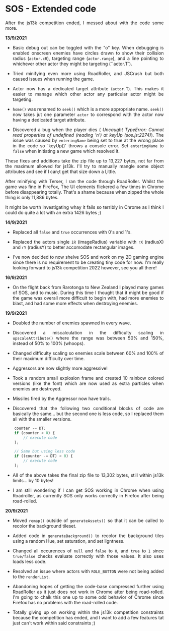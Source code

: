 # SOS - Extended code
<div align="justify">

After the js13k competition ended, I messed about with the code some more.

**13/9/2021**

- Basic debug out can be toggled with the "o" key. When debugging is enabled onscreen enemies have circles drawn to show their collision radius (`actor.cR`), targeting range (`actor.range`), and a line pointing to whichever other actor they might be targeting (``actor.T`).

- Tried minifying even more using RoadRoller, and JSCrush but both caused issues when running the game.

- Actor now has a dedicated target attribute (`actor.T`). This makes it easier to manage which other actor any particular actor might be targeting.

- `home()` was renamed to `seek()` which is a more appropriate name. `seek()` now takes jut one parameter `actor` to correspond with the actor now having a dedicated target attribute.

- Discovered a bug when the player dies ( *Uncaught TypeError: Cannot read properties of undefined (reading 'n') at keyUp (sos.js:2274)*). The issue was caused by `enteringName` being set to true at the wrong place in the code so 'keyUp()' throws a console error. Set `enteringName` to `false` when initiating a new game which resolved it.

These fixes and additions take the zip file up to 13,227 bytes, not far from the maximum allowed for js13k. I'll try to manually mangle some object attributes and see if I can;t get that size down a l,ittle.

After minifying with Terser, I ran the code through RoadRoller. Whilst the game was fine in FireFox, The UI elements flickered a few times in Chrome before disappearing totally. That's a shame because when zipped the whole thing is only 11,886 bytes.

It might be worth investigating whay it fails so terribly in Chrome as I think I could do quite a lot with an extra 1426 bytes ;)

**14/9/2021**

- Replaced all `false` and `true` occurrences with 0's and 1's.

- Replaced the actors single `iR` (imageRadius) variable with `rX` (radiusX) and `rY` (radiusY) to better accomodate rectangular images.

- I've now decided to now shelve SOS and work on my 2D gaming engine since there is no requirement to be creating tiny code for now. I'm really looking forward to js13k competition 2022 however, see you all there!


**16/9/2021**

- On the flight back from Rarotonga to New Zealand I played many games of SOS, and to music. During this time I thought that it might be good if the game was overall more difficult to begin with, had more enemies to blast, and had some more effects when destroying enemies.

**19/9/2021**

- Doubled the number of enemies spawned in every wave.

- Discovered a miscalculation in the difficulty scaling in `upscaleAttribute()` where the range was between 50% and 150%, instead of 50% to 100% (whoops).

- Changed difficulty scaling so enemies scale between 60% and 100% of their maximum difficulty over time.

- Aggressors are now slightly more aggressive!

- Took a random small explosion frame and created 10 rainbow colored versions (like the font) which are now used as extra particles when enemies are destroyed.

- Missiles fired by the Aggressor now have trails.

- Discovered that the following two conditional blocks of code are basically the same... but the second one is less code, so I replaced them all with the smaller versions.
````JavaScript
	counter -= DT;
	if (counter < 0) {
		// execute code
	);

    // Same but using less code
	if ((counter -= DT) < 0) {
		// execute code
	);

````
- All of the above takes the final zip file to 13,302 bytes, still within js13k limits... by 10 bytes!

- I am still wondering if I can get SOS working in Chrome when using Roadroller, as currently SOS only works correctly in Firefox after being road-rolled.

**20/9/2021**

- Moved `remap()` outside of `generateAssets()` so that it can be called to recolor the background tileset.

- Added code in `generateBackground()` to recolor the background tiles using a random Hue, set saturation, and set ligntness.

- Changed all occurences of `null` and `false` to `0`, and `true` to `1` since `true/false` checks evaluate correctly with those values. It also uses  loads less code.

- Resolved an issue where actors with `ROLE_BUTTON` were not being added to the `renderList`.

- Abandoning hopes of getting the code-base compressed further using RoadRoller as it just does not work in Chrome after being road-rolled. I'm going to chalk this one up to some odd behavior of Chrome since Firefox has no problems with the road-rolled code.

- Totally giving up on working within the js13k competition constraints because the competition has ended, and I want to add a few features tat just can't work within said constraints ;)

</div>
